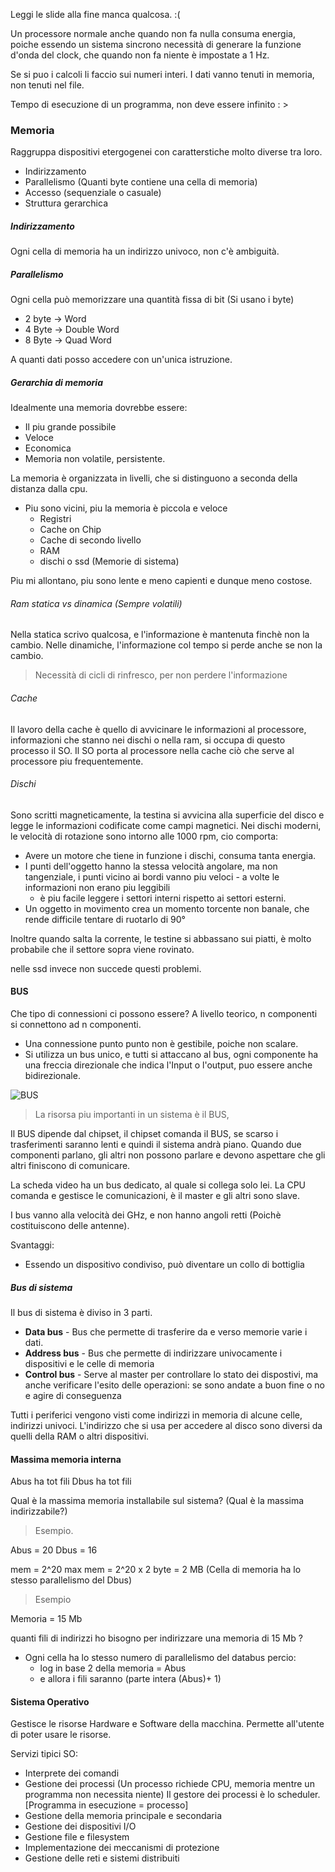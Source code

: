

Leggi le slide alla fine manca qualcosa. :(

Un processore normale anche quando non fa nulla consuma energia, poiche essendo un sistema sincrono necessità di generare la funzione d'onda del clock, che quando non fa niente è impostate a 1 Hz.

Se si puo i calcoli li faccio sui numeri interi.
I dati vanno tenuti in memoria, non tenuti nel file.

Tempo di esecuzione di un programma, non deve essere infinito : >
### Memoria

Raggruppa dispositivi etergogenei con caratterstiche molto diverse tra loro.

- Indirizzamento
- Parallelismo (Quanti byte contiene una cella di memoria)
- Accesso (sequenziale o casuale)
- Struttura gerarchica 

##### Indirizzamento
Ogni cella di memoria ha un indirizzo univoco, non c'è ambiguità.

##### Parallelismo
Ogni cella può memorizzare una quantità fissa di bit (Si usano i byte)

- 2 byte -> Word
- 4 Byte -> Double Word
- 8 Byte -> Quad Word

A quanti dati posso accedere con un'unica istruzione.

##### Gerarchia di memoria

Idealmente una memoria dovrebbe essere:

- Il piu grande possibile
- Veloce
- Economica
- Memoria non volatile, persistente.

La memoria è organizzata in livelli, che si distinguono a seconda della distanza dalla cpu.
- Piu sono vicini, piu la memoria è piccola e veloce
	- Registri
	- Cache on Chip
	- Cache di secondo livello
	- RAM
	- dischi o ssd (Memorie di sistema)

Piu mi allontano, piu sono lente e meno capienti e dunque meno costose.
###### Ram statica vs dinamica (Sempre volatili)

Nella statica scrivo qualcosa, e l'informazione è mantenuta finchè non la cambio.
Nelle dinamiche, l'informazione col tempo si perde anche se non la cambio.
>Necessità di cicli di rinfresco, per non perdere l'informazione

###### Cache

Il lavoro della cache è quello di avvicinare le informazioni al processore, informazioni che stanno nei dischi o nella ram, si occupa di questo processo il SO.
Il SO porta al processore nella cache ciò che serve al processore piu frequentemente.

###### Dischi

Sono scritti magneticamente, la testina si avvicina alla superficie del disco e legge le informazioni codificate come campi magnetici.
Nei dischi moderni, le velocità di rotazione sono intorno alle 1000 rpm, cio comporta:
- Avere un motore che tiene in funzione i dischi, consuma tanta energia.
- I punti dell'oggetto hanno la stessa velocità angolare, ma non tangenziale, i punti vicino ai bordi vanno piu veloci - a volte le informazioni non erano piu leggibili
	- è piu facile leggere i settori interni rispetto ai settori esterni.
- Un oggetto in movimento crea un momento torcente non banale, che rende difficile tentare di ruotarlo di 90°

Inoltre quando salta la corrente, le testine si abbassano sui piatti, è molto probabile che il settore sopra viene rovinato.

nelle ssd invece non succede questi problemi.

#### BUS

Che tipo di connessioni ci possono essere?
A livello teorico, n componenti si connettono ad n componenti.
- Una connessione punto punto non è gestibile, poiche non scalare.
- Si utilizza un bus unico, e tutti si attaccano al bus, ogni componente ha una freccia direzionale che indica l'Input o l'output, puo essere anche bidirezionale.

![BUS](https://i.ytimg.com/vi/cu7V2XgapCA/maxresdefault.jpg)

>La risorsa piu importanti in un sistema è il BUS,

Il BUS dipende dal chipset, il chipset comanda il BUS, se scarso i trasferimenti saranno lenti e quindi il sistema andrà piano.
Quando due componenti parlano, gli altri non possono parlare e devono aspettare che gli altri finiscono di comunicare.

La scheda video ha un bus dedicato, al quale si collega solo lei.
La CPU comanda e gestisce le comunicazioni, è il master e gli altri sono slave.

I bus vanno alla velocità dei GHz, e non hanno angoli retti (Poichè costituiscono delle antenne).

Svantaggi:
- Essendo un dispositivo condiviso, può diventare un collo di bottiglia

##### Bus di sistema

Il bus di sistema è diviso in 3 parti.
- **Data bus** - Bus che permette di trasferire da e verso memorie varie i dati.
- **Address bus** - Bus che permette di indirizzare univocamente i dispositivi e le celle di memoria
- **Control bus** - Serve al master per controllare lo stato dei dispostivi, ma anche verificare l'esito delle operazioni: se sono andate a buon fine o no e agire di conseguenza

Tutti i periferici vengono visti come indirizzi in memoria di alcune celle, indirizzi univoci.
L'indirizzo che si usa per accedere al disco sono diversi da quelli della RAM o altri dispositivi.


#### Massima memoria interna

Abus ha tot fili
Dbus ha tot fili

Qual è la massima memoria installabile sul sistema? (Qual è la massima indirizzabile?)

>Esempio.

Abus = 20
Dbus = 16

mem = 2^20
max mem = 2^20 x 2 byte = 2 MB (Cella di memoria ha lo stesso parallelismo del Dbus)

>Esempio

Memoria = 15 Mb

quanti fili di indirizzi ho bisogno per indirizzare una memoria di 15 Mb ?

- Ogni cella ha lo stesso numero di parallelismo del databus percio:
	- log in base 2 della memoria = Abus
	- e allora i fili saranno (parte intera (Abus)+ 1)

#### Sistema Operativo

Gestisce le risorse Hardware e Software della macchina.
Permette all'utente di poter usare le risorse.

Servizi tipici SO:
- Interprete dei comandi
- Gestione dei processi (Un processo richiede CPU, memoria mentre un programma non necessita niente) Il gestore dei processi è lo scheduler.
	[Programma in esecuzione = processo]
- Gestione della memoria principale e secondaria
- Gestione dei dispositivi I/O
- Gestione file e filesystem
- Implementazione dei meccanismi di protezione
- Gestione delle reti e sistemi distribuiti


